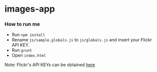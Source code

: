 # images-app

### How to run me
* Run `npm install`
* Rename `js/sample.globals.js` to `js/globals.js` and insert your Flickr API KEY.
* Run `grunt`
* Open `index.html`

Note: Flickr's API KEYs can be obtained <a href="https://www.flickr.com/services/api/misc.api_keys.html">here</a>
